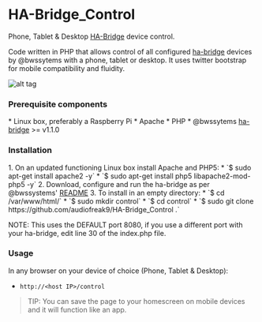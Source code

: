 # HA-Bridge_Control
Phone, Tablet &amp; Desktop <a href="https://github.com/bwssytems/ha-bridge">HA-Bridge</a> device control.

Code written in PHP that allows control of all configured <a href="https://github.com/bwssytems/ha-bridge#ha-bridge-usage-and-configuration">ha-bridge</a> devices by @bwssytems with a phone, tablet or desktop.  It uses twitter bootstrap for mobile compatibility and fluidity.

![alt tag](http://coreyswrite.com/wp-content/uploads/2016/03/X10-Bridge-Control-1.png)

<h3>Prerequisite components</h3>
* Linux box, preferably a Raspberry Pi
* Apache
* PHP
* @bwssytems <a href="https://github.com/bwssytems/ha-bridge/releases">ha-bridge</a> >= v1.1.0


<h3>Installation</h3>
1. On an updated functioning Linux box install Apache and PHP5:
  * `$ sudo apt-get install apache2 -y`
  * `$ sudo apt-get install php5 libapache2-mod-php5 -y`
2. Download, configure and run the ha-bridge as per @bwssystems' <a href="https://github.com/bwssytems/ha-bridge">README</a> 
3. To install in an empty directory: 
  * `$ cd /var/www/html/`
  * `$ sudo mkdir control`
  * `$ cd control`
  * `$ sudo git clone https://github.com/audiofreak9/HA-Bridge_Control .`

NOTE: This uses the DEFAULT port 8080, if you use a different port with your ha-bridge, edit line 30 of the index.php file.

<h3>Usage</h3>
In any browser on your device of choice (Phone, Tablet &amp; Desktop):

* `http://<host IP>/control`

> TIP: You can save the page to your homescreen on mobile devices and it will function like an app.
